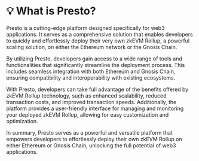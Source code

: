 # 💡 What is Presto?

Presto is a cutting-edge platform designed specifically for web3 applications. It serves as a comprehensive solution that enables developers to quickly and effortlessly deploy their very own zkEVM Rollup, a powerful scaling solution, on either the Ethereum network or the Gnosis Chain.

By utilizing Presto, developers gain access to a wide range of tools and functionalities that significantly streamline the deployment process. This includes seamless integration with both Ethereum and Gnosis Chain, ensuring compatibility and interoperability with existing ecosystems.

With Presto, developers can take full advantage of the benefits offered by zkEVM Rollup technology, such as enhanced scalability, reduced transaction costs, and improved transaction speeds. Additionally, the platform provides a user-friendly interface for managing and monitoring your deployed zkEVM Rollup, allowing for easy customization and optimization.

In summary, Presto serves as a powerful and versatile platform that empowers developers to effortlessly deploy their own zkEVM Rollup on either Ethereum or Gnosis Chain, unlocking the full potential of web3 applications.
